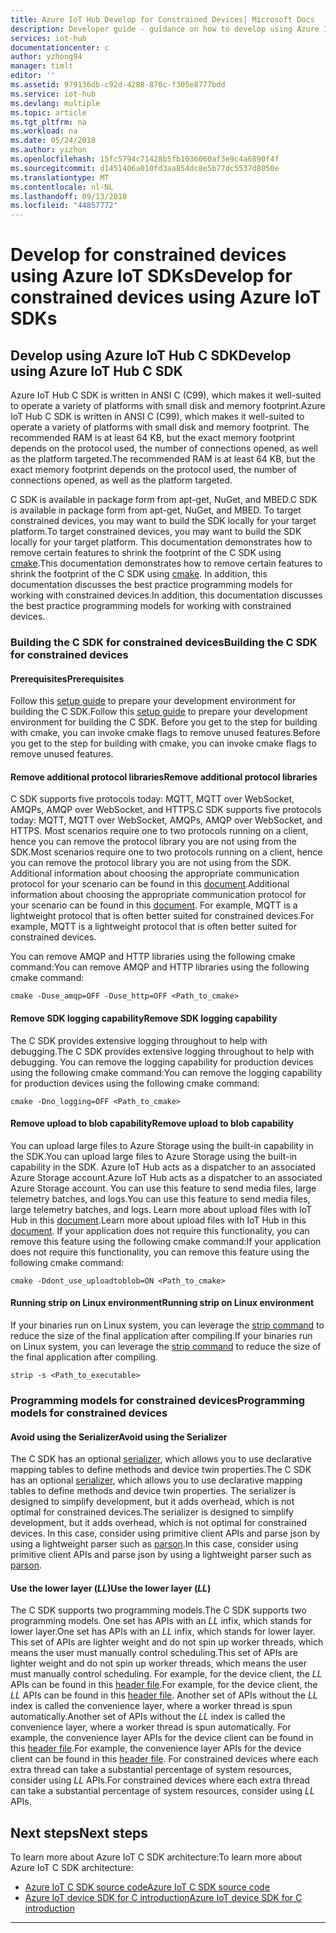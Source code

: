 ```yaml
---
title: Azure IoT Hub Develop for Constrained Devices| Microsoft Docs
description: Developer guide - guidance on how to develop using Azure IoT SDKs for constrained devices.
services: iot-hub
documentationcenter: c
author: yzhong94
manager: timlt
editor: ''
ms.assetid: 979136db-c92d-4288-870c-f305e8777bdd
ms.service: iot-hub
ms.devlang: multiple
ms.topic: article
ms.tgt_pltfrm: na
ms.workload: na
ms.date: 05/24/2018
ms.author: yizhon
ms.openlocfilehash: 15fc5794c71428b5fb1036060af3e9c4a6890f4f
ms.sourcegitcommit: d1451406a010fd3aa854dc8e5b77dc5537d8050e
ms.translationtype: MT
ms.contentlocale: nl-NL
ms.lasthandoff: 09/13/2018
ms.locfileid: "44857772"
---
```

# <a name="develop-for-constrained-devices-using-azure-iot-sdks"></a><span data-ttu-id="5770a-103">Develop for constrained devices using Azure IoT SDKs</span><span class="sxs-lookup"><span data-stu-id="5770a-103">Develop for constrained devices using Azure IoT SDKs</span></span>

## <a name="develop-using-azure-iot-hub-c-sdk"></a><span data-ttu-id="5770a-104">Develop using Azure IoT Hub C SDK</span><span class="sxs-lookup"><span data-stu-id="5770a-104">Develop using Azure IoT Hub C SDK</span></span>
<span data-ttu-id="5770a-105">Azure IoT Hub C SDK is written in ANSI C (C99), which makes it well-suited to operate a variety of platforms with small disk and memory footprint.</span><span class="sxs-lookup"><span data-stu-id="5770a-105">Azure IoT Hub C SDK is written in ANSI C (C99), which makes it well-suited to operate a variety of platforms with small disk and memory footprint.</span></span>  <span data-ttu-id="5770a-106">The recommended RAM is at least 64 KB, but the exact memory footprint depends on the protocol used, the number of connections opened, as well as the platform targeted.</span><span class="sxs-lookup"><span data-stu-id="5770a-106">The recommended RAM is at least 64 KB, but the exact memory footprint depends on the protocol used, the number of connections opened, as well as the platform targeted.</span></span>

<span data-ttu-id="5770a-107">C SDK is available in package form from apt-get, NuGet, and MBED.</span><span class="sxs-lookup"><span data-stu-id="5770a-107">C SDK is available in package form from apt-get, NuGet, and MBED.</span></span>  <span data-ttu-id="5770a-108">To target constrained devices, you may want to build the SDK locally for your target platform.</span><span class="sxs-lookup"><span data-stu-id="5770a-108">To target constrained devices, you may want to build the SDK locally for your target platform.</span></span> <span data-ttu-id="5770a-109">This documentation demonstrates how to remove certain features to shrink the footprint of the C SDK using [cmake][lnk-cmake].</span><span class="sxs-lookup"><span data-stu-id="5770a-109">This documentation demonstrates how to remove certain features to shrink the footprint of the C SDK using [cmake][lnk-cmake].</span></span>  <span data-ttu-id="5770a-110">In addition, this documentation discusses the best practice programming models for working with constrained devices.</span><span class="sxs-lookup"><span data-stu-id="5770a-110">In addition, this documentation discusses the best practice programming models for working with constrained devices.</span></span>

### <a name="building-the-c-sdk-for-constrained-devices"></a><span data-ttu-id="5770a-111">Building the C SDK for constrained devices</span><span class="sxs-lookup"><span data-stu-id="5770a-111">Building the C SDK for constrained devices</span></span>
#### <a name="prerequisites"></a><span data-ttu-id="5770a-112">Prerequisites</span><span class="sxs-lookup"><span data-stu-id="5770a-112">Prerequisites</span></span>
<span data-ttu-id="5770a-113">Follow this [setup guide][lnk-devbox-setup] to prepare your development environment for building the C SDK.</span><span class="sxs-lookup"><span data-stu-id="5770a-113">Follow this [setup guide][lnk-devbox-setup] to prepare your development environment for building the C SDK.</span></span>  <span data-ttu-id="5770a-114">Before you get to the step for building with cmake, you can invoke cmake flags to remove unused features.</span><span class="sxs-lookup"><span data-stu-id="5770a-114">Before you get to the step for building with cmake, you can invoke cmake flags to remove unused features.</span></span>

#### <a name="remove-additional-protocol-libraries"></a><span data-ttu-id="5770a-115">Remove additional protocol libraries</span><span class="sxs-lookup"><span data-stu-id="5770a-115">Remove additional protocol libraries</span></span>
<span data-ttu-id="5770a-116">C SDK supports five protocols today: MQTT, MQTT over WebSocket, AMQPs, AMQP over WebSocket, and HTTPS.</span><span class="sxs-lookup"><span data-stu-id="5770a-116">C SDK supports five protocols today: MQTT, MQTT over WebSocket, AMQPs, AMQP over WebSocket, and HTTPS.</span></span>    <span data-ttu-id="5770a-117">Most scenarios require one to two protocols running on a client, hence you can remove the protocol library you are not using from the SDK.</span><span class="sxs-lookup"><span data-stu-id="5770a-117">Most scenarios require one to two protocols running on a client, hence you can remove the protocol library you are not using from the SDK.</span></span>  <span data-ttu-id="5770a-118">Additional information about choosing the appropriate communication protocol for your scenario can be found in this [document][lnk-choosing-protocol].</span><span class="sxs-lookup"><span data-stu-id="5770a-118">Additional information about choosing the appropriate communication protocol for your scenario can be found in this [document][lnk-choosing-protocol].</span></span>  <span data-ttu-id="5770a-119">For example, MQTT is a lightweight protocol that is often better suited for constrained devices.</span><span class="sxs-lookup"><span data-stu-id="5770a-119">For example, MQTT is a lightweight protocol that is often better suited for constrained devices.</span></span>

<span data-ttu-id="5770a-120">You can remove AMQP and HTTP libraries using the following cmake command:</span><span class="sxs-lookup"><span data-stu-id="5770a-120">You can remove AMQP and HTTP libraries using the following cmake command:</span></span>
```
cmake -Duse_amqp=OFF -Duse_http=OFF <Path_to_cmake>
```

#### <a name="remove-sdk-logging-capability"></a><span data-ttu-id="5770a-121">Remove SDK logging capability</span><span class="sxs-lookup"><span data-stu-id="5770a-121">Remove SDK logging capability</span></span>
<span data-ttu-id="5770a-122">The C SDK provides extensive logging throughout to help with debugging.</span><span class="sxs-lookup"><span data-stu-id="5770a-122">The C SDK provides extensive logging throughout to help with debugging.</span></span> <span data-ttu-id="5770a-123">You can remove the logging capability for production devices using the following cmake command:</span><span class="sxs-lookup"><span data-stu-id="5770a-123">You can remove the logging capability for production devices using the following cmake command:</span></span>
```
cmake -Dno_logging=OFF <Path_to_cmake>
```

#### <a name="remove-upload-to-blob-capability"></a><span data-ttu-id="5770a-124">Remove upload to blob capability</span><span class="sxs-lookup"><span data-stu-id="5770a-124">Remove upload to blob capability</span></span>
<span data-ttu-id="5770a-125">You can upload large files to Azure Storage using the built-in capability in the SDK.</span><span class="sxs-lookup"><span data-stu-id="5770a-125">You can upload large files to Azure Storage using the built-in capability in the SDK.</span></span>  <span data-ttu-id="5770a-126">Azure IoT Hub acts as a dispatcher to an associated Azure Storage account.</span><span class="sxs-lookup"><span data-stu-id="5770a-126">Azure IoT Hub acts as a dispatcher to an associated Azure Storage account.</span></span>  <span data-ttu-id="5770a-127">You can use this feature to send media files, large telemetry batches, and logs.</span><span class="sxs-lookup"><span data-stu-id="5770a-127">You can use this feature to send media files, large telemetry batches, and logs.</span></span>  <span data-ttu-id="5770a-128">Learn more about upload files with IoT Hub in this [document][lnk-hub-file-upload].</span><span class="sxs-lookup"><span data-stu-id="5770a-128">Learn more about upload files with IoT Hub in this [document][lnk-hub-file-upload].</span></span>  <span data-ttu-id="5770a-129">If your application does not require this functionality, you can remove this feature using the following cmake command:</span><span class="sxs-lookup"><span data-stu-id="5770a-129">If your application does not require this functionality, you can remove this feature using the following cmake command:</span></span>
```
cmake -Ddont_use_uploadtoblob=ON <Path_to_cmake>
```
#### <a name="running-strip-on-linux-environment"></a><span data-ttu-id="5770a-130">Running strip on Linux environment</span><span class="sxs-lookup"><span data-stu-id="5770a-130">Running strip on Linux environment</span></span>
<span data-ttu-id="5770a-131">If your binaries run on Linux system, you can leverage the [strip command][lnk-strip] to reduce the size of the final application after compiling.</span><span class="sxs-lookup"><span data-stu-id="5770a-131">If your binaries run on Linux system, you can leverage the [strip command][lnk-strip] to reduce the size of the final application after compiling.</span></span>
```
strip -s <Path_to_executable>
```

### <a name="programming-models-for-constrained-devices"></a><span data-ttu-id="5770a-132">Programming models for constrained devices</span><span class="sxs-lookup"><span data-stu-id="5770a-132">Programming models for constrained devices</span></span>
#### <a name="avoid-using-the-serializer"></a><span data-ttu-id="5770a-133">Avoid using the Serializer</span><span class="sxs-lookup"><span data-stu-id="5770a-133">Avoid using the Serializer</span></span>
<span data-ttu-id="5770a-134">The C SDK has an optional [serializer][lnk-serializer], which allows you to use declarative mapping tables to define methods and device twin properties.</span><span class="sxs-lookup"><span data-stu-id="5770a-134">The C SDK has an optional [serializer][lnk-serializer], which allows you to use declarative mapping tables to define methods and device twin properties.</span></span>  <span data-ttu-id="5770a-135">The serializer is designed to simplify development, but it adds overhead, which is not optimal for constrained devices.</span><span class="sxs-lookup"><span data-stu-id="5770a-135">The serializer is designed to simplify development, but it adds overhead, which is not optimal for constrained devices.</span></span>  <span data-ttu-id="5770a-136">In this case, consider using primitive client APIs and parse json by using a lightweight parser such as [parson][lnk-parson].</span><span class="sxs-lookup"><span data-stu-id="5770a-136">In this case, consider using primitive client APIs and parse json by using a lightweight parser such as [parson][lnk-parson].</span></span>

#### <a name="use-the-lower-layer-ll"></a><span data-ttu-id="5770a-137">Use the lower layer (_LL_)</span><span class="sxs-lookup"><span data-stu-id="5770a-137">Use the lower layer (_LL_)</span></span>
<span data-ttu-id="5770a-138">The C SDK supports two programming models.</span><span class="sxs-lookup"><span data-stu-id="5770a-138">The C SDK supports two programming models.</span></span>  <span data-ttu-id="5770a-139">One set has APIs with an _LL_ infix, which stands for lower layer.</span><span class="sxs-lookup"><span data-stu-id="5770a-139">One set has APIs with an _LL_ infix, which stands for lower layer.</span></span>  <span data-ttu-id="5770a-140">This set of APIs are lighter weight and do not spin up worker threads, which means the user must manually control scheduling.</span><span class="sxs-lookup"><span data-stu-id="5770a-140">This set of APIs are lighter weight and do not spin up worker threads, which means the user must manually control scheduling.</span></span>  <span data-ttu-id="5770a-141">For example, for the device client, the _LL_ APIs can be found in this [header file](https://github.com/Azure/azure-iot-sdk-c/blob/master/iothub_client/inc/iothub_device_client_ll.h).</span><span class="sxs-lookup"><span data-stu-id="5770a-141">For example, for the device client, the _LL_ APIs can be found in this [header file](https://github.com/Azure/azure-iot-sdk-c/blob/master/iothub_client/inc/iothub_device_client_ll.h).</span></span>  <span data-ttu-id="5770a-142">Another set of APIs without the _LL_ index is called the convenience layer, where a worker thread is spun automatically.</span><span class="sxs-lookup"><span data-stu-id="5770a-142">Another set of APIs without the _LL_ index is called the convenience layer, where a worker thread is spun automatically.</span></span>  <span data-ttu-id="5770a-143">For example, the convenience layer APIs for the device client can be found in this [header file](https://github.com/Azure/azure-iot-sdk-c/blob/master/iothub_client/inc/iothub_device_client.h).</span><span class="sxs-lookup"><span data-stu-id="5770a-143">For example, the convenience layer APIs for the device client can be found in this [header file](https://github.com/Azure/azure-iot-sdk-c/blob/master/iothub_client/inc/iothub_device_client.h).</span></span>  <span data-ttu-id="5770a-144">For constrained devices where each extra thread can take a substantial percentage of system resources, consider using _LL_ APIs.</span><span class="sxs-lookup"><span data-stu-id="5770a-144">For constrained devices where each extra thread can take a substantial percentage of system resources, consider using _LL_ APIs.</span></span>

## <a name="next-steps"></a><span data-ttu-id="5770a-145">Next steps</span><span class="sxs-lookup"><span data-stu-id="5770a-145">Next steps</span></span>
<span data-ttu-id="5770a-146">To learn more about Azure IoT C SDK architecture:</span><span class="sxs-lookup"><span data-stu-id="5770a-146">To learn more about Azure IoT C SDK architecture:</span></span>
-   [<span data-ttu-id="5770a-147">Azure IoT C SDK source code</span><span class="sxs-lookup"><span data-stu-id="5770a-147">Azure IoT C SDK source code</span></span>](https://github.com/Azure/azure-iot-sdk-c/)
-   [<span data-ttu-id="5770a-148">Azure IoT device SDK for C introduction</span><span class="sxs-lookup"><span data-stu-id="5770a-148">Azure IoT device SDK for C introduction</span></span>](https://docs.microsoft.com/azure/iot-hub/iot-hub-device-sdk-c-intro)

------
[lnk-cmake]: https://cmake.org/
[lnk-devbox-setup]:  https://github.com/Azure/azure-iot-sdk-c/blob/master/doc/devbox_setup.md
[lnk-choosing-protocol]: https://docs.microsoft.com/azure/iot-hub/iot-hub-devguide-protocols
[lnk-hub-file-upload]: https://docs.microsoft.com/azure/iot-hub/iot-hub-devguide-file-upload
[lnk-strip]: https://en.wikipedia.org/wiki/Strip_(Unix)
[lnk-serializer]: https://github.com/Azure/azure-iot-sdk-c/tree/master/serializer
[lnk-parson]: https://github.com/kgabis/parson